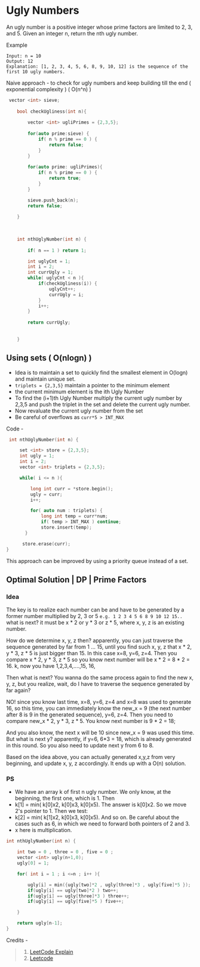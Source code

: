 # Ugly Numbers 

An ugly number is a positive integer whose prime factors are limited to 2, 3, and 5.
Given an integer n, return the nth ugly number.

Example 
```
Input: n = 10
Output: 12
Explanation: [1, 2, 3, 4, 5, 6, 8, 9, 10, 12] is the sequence of the first 10 ugly numbers.
```

Naive approach - to check for ugly numbers and keep building till the end ( exponential complexity ) ( O(n^n) )

```cpp
 vector <int> sieve;
    
    bool checkUgliness(int n){
        
        vector <int> ugliPrimes = {2,3,5};
        
        for(auto prime:sieve) {
            if( n % prime == 0 ) {
                return false;
            }
        }
        
        for(auto prime: ugliPrimes){
            if( n % prime == 0 ) {
                return true;
            }
        }

        sieve.push_back(n);
        return false;
        
    }
    
    
    
    int nthUglyNumber(int n) {
        
        if( n == 1 ) return 1;

        int uglyCnt = 1;
        int i = 2;
        int currUgly = 1;
        while( uglyCnt < n ){      
            if(checkUgliness(i)) {
                uglyCnt++;
                currUgly = i;
            }
            i++;         
        }
          
        return currUgly;
        
        
    }
```

## Using sets ( O(nlogn) )

- Idea is to maintain a set to quickly find the smallest element in O(logn) and maintain unique set.
- ```triplets = {2,3,5}``` maintain a pointer to the minimum element 
- the current minimum element is the ith Ugly Number 
- To find the (i+1)th Ugly Number multiply the current ugly number by 2,3,5 and push the triplet in the set and delete the current ugly number.
- Now revaluate the current ugly number from the set
- Be careful of overflows as ```curr*5 > INT_MAX```

Code - 

```cpp
 int nthUglyNumber(int n) {        

     set <int> store = {2,3,5};
     int ugly = 1;
     int i = 2;
     vector <int> triplets = {2,3,5};

     while( i <= n ){

         long int curr = *store.begin();
         ugly = curr;
         i++;

         for( auto num : triplets) {   
             long int temp = curr*num;
             if( temp > INT_MAX ) continue;
             store.insert(temp);
       }

      store.erase(curr);
}
```

This approach can be improved by using a priority queue instead of a set.


## Optimal Solution | DP | Prime Factors 

### Idea 
The key is to realize each number can be and have to be generated by a former number multiplied by 2, 3 or 5
```e.g. 1 2 3 4 5 6 8 9 10 12 15..```
what is next?
it must be x * 2 or y * 3 or z * 5, where x, y, z is an existing number.

How do we determine x, y, z then?
apparently, you can just traverse the sequence generated by far from 1 ... 15, until you find such x, y, z that x * 2, y * 3, z * 5 is just bigger than 15. In this case x=8, y=6, z=4. Then you compare x * 2, y * 3, z * 5 so you know next number will be x * 2 = 8 * 2 = 16.
k, now you have 1,2,3,4,....,15, 16,

Then what is next?
You wanna do the same process again to find the new x, y, z, but you realize, wait, do I have to
traverse the sequence generated by far again?

NO! since you know last time, x=8, y=6, z=4 and x=8 was used to generate 16, so this time, you can immediately know the new_x = 9 (the next number after 8 is 9 in the generated sequence), y=6, z=4.
Then you need to compare new_x * 2, y * 3, z * 5. You know next number is 9 * 2 = 18;

And you also know, the next x will be 10 since new_x = 9 was used this time.
But what is next y? apparently, if y=6, 6*3 = 18, which is already generated in this round. So you also need to update next y from 6 to 8.

Based on the idea above, you can actually generated x,y,z from very beginning, and update x, y, z accordingly. It ends up with a O(n) solution.

### PS 

- We have an array k of first n ugly number. We only know, at the beginning, the first one, which is 1. Then
- k[1] = min( k[0]x2, k[0]x3, k[0]x5). The answer is k[0]x2. So we move 2's pointer to 1. Then we test:
- k[2] = min( k[1]x2, k[0]x3, k[0]x5). And so on. Be careful about the cases such as 6, in which we need to forward both pointers of 2 and 3.
- x here is multiplication.





```cpp
int nthUglyNumber(int n) {        

    int two = 0 , three = 0 , five = 0 ;
    vector <int> ugly(n+1,0);
    ugly[0] = 1;

    for( int i = 1 ; i <=n ; i++ ){

        ugly[i] = min({ugly[two]*2 , ugly[three]*3 , ugly[five]*5 });
        if(ugly[i] == ugly[two]*2 ) two++;
        if(ugly[i] == ugly[three]*3 ) three++;
        if(ugly[i] == ugly[five]*5 ) five++;

    }

    return ugly[n-1];
}
```

Credits -
> 1. [LeetCode Explain](https://leetcode.com/problems/ugly-number-ii/discuss/69368/Elegant-C%2B%2B-Solution-O(N)-space-time-with-detailed-explanation.)
> 2. [Leetcode](https://leetcode.com/problems/ugly-number-ii/discuss/69364/My-16ms-C%2B%2B-DP-solution-with-short-explanation)
